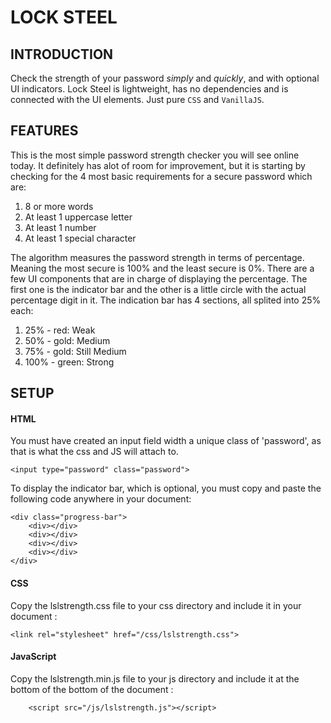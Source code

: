 # LOCK STEEL

## INTRODUCTION

Check the strength of your password *simply* and *quickly*, and with optional UI indicators. Lock Steel is lightweight, has no dependencies and is connected with the UI elements. Just pure ```CSS``` and ```VanillaJS```.

## FEATURES

This is the most simple password strength checker you will see online today. It definitely has alot of room for improvement, but it is starting by checking for the 4 most basic requirements for a secure password which are:
1. 8 or more words
2. At least 1 uppercase letter
3. At least 1 number
4. At least 1 special character

The algorithm measures the password strength in terms of percentage. Meaning the most secure is 100% and the least secure is 0%. There are a few UI components that are in charge of displaying the percentage. The first one is the indicator bar and the other is a little circle with the actual percentage digit in it.
The indication bar has 4 sections, all splited into 25% each:
1. 25% - red: Weak
2. 50% - gold: Medium
3. 75% - gold: Still Medium
4. 100% - green: Strong


## SETUP

#### HTML
You must have created an input field width a unique class of 'password', as that is what the css and JS will attach to.

    <input type="password" class="password"> 

To display the indicator bar, which is optional, you must copy and paste the following code anywhere in your document:
   
    <div class="progress-bar">
        <div></div>
        <div></div>
        <div></div>
        <div></div>
    </div>

#### CSS
Copy the lslstrength.css file to your css directory and include it in your document <head>:

    <link rel="stylesheet" href="/css/lslstrength.css">

#### JavaScript
Copy the lslstrength.min.js file to your js directory and include it at the bottom of the bottom of the document <body>:
        
        <script src="/js/lslstrength.js"></script>
        



